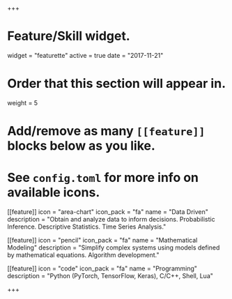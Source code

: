 +++
# Feature/Skill widget.
widget = "featurette"
active = true
date = "2017-11-21"

# Order that this section will appear in.
weight = 5

# Add/remove as many `[[feature]]` blocks below as you like.
# See `config.toml` for more info on available icons.

[[feature]]
  icon = "area-chart"
  icon_pack = "fa"
  name = "Data Driven"
  description = "Obtain and analyze data to inform decisions. Probabilistic Inference. Descriptive Statistics. Time Series Analysis."

[[feature]]
  icon = "pencil"
  icon_pack = "fa"
  name = "Mathematical Modeling"
  description = "Simplify complex systems using models defined by mathematical equations. Algorithm development."

[[feature]]
  icon = "code"
  icon_pack = "fa"
  name = "Programming"
  description = "Python (PyTorch, TensorFlow, Keras), C/C++, Shell, Lua"

+++
